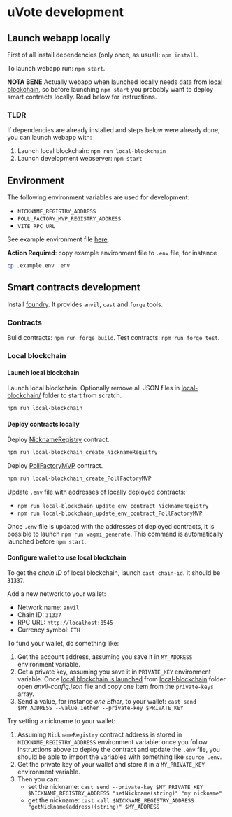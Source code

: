 # uVote development

## Launch webapp locally

First of all install dependencies (only once, as usual): `npm install`.

To launch webapp run: `npm start`.

**NOTA BENE**
Actually webapp when launched locally needs data from [local blockchain](#local-blockchain), so before launching `npm start` you probably want to deploy smart contracts locally. Read below for instructions.

### TLDR

If dependencies are already installed and steps below were already done, you can launch webapp with:

1. Launch local blockchain: `npm run local-blockchain`
2. Launch development webserver: `npm start`

## Environment

The following environment variables are used for development:

- `NICKNAME_REGISTRY_ADDRESS`
- `POLL_FACTORY_MVP_REGISTRY_ADDRESS`
- `VITE_RPC_URL`

See example environment file [here](./.example.env).

**Action Required**: copy example environment file to `.env` file, for instance

```sh
cp .example.env .env
```

## Smart contracts development

Install [foundry](https://getfoundry.sh/). It provides `anvil`, `cast` and `forge` tools.

### Contracts

Build contracts: `npm run forge_build`.
Test contracts: `npm run forge_test`.

### Local blockchain

#### Launch local blockchain

Launch local blockchain. Optionally remove all JSON files in [local-blockchain/](./local-blockchain/) folder to start from scratch.

```sh
npm run local-blockchain
```

#### Deploy contracts locally

Deploy [NicknameRegistry](./contracts/src/NicknameRegistry.sol) contract.

```sh
npm run local-blockchain_create_NicknameRegistry
```

Deploy [PollFactoryMVP](./contracts/src/PollFactoryMVP.sol) contract.

```sh
npm run local-blockchain_create_PollFactoryMVP
```

Update `.env` file with addresses of locally deployed contracts:

- `npm run local-blockchain_update_env_contract_NicknameRegistry`
- `npm run local-blockchain_update_env_contract_PollFactoryMVP`

Once `.env` file is updated with the addresses of deployed contracts, it is possible to launch `npm run wagmi_generate`.
This command is automatically launched before `npm start`.

#### Configure wallet to use local blockchain

To get the _chain ID_ of local blockchain, launch `cast chain-id`. It should be `31337`.

Add a new network to your wallet:

- Network name: `anvil`
- Chain ID: `31337`
- RPC URL: `http://localhost:8545`
- Currency symbol: `ETH`

To fund your wallet, do something like:

1. Get the account address, assuming you save it in `MY_ADDRESS` environment variable.
2. Get a private key, assuming you save it in `PRIVATE_KEY` environment variable. Once [local blockchain is launched](#launch-local-blockchain) from [local-blockchain](./local-blockchain/) folder open _anvil-config.json_ file and copy one item from the `private-keys` array.
3. Send a value, for instance _one Ether_, to your wallet: `cast send $MY_ADDRESS --value 1ether --private-key $PRIVATE_KEY`

Try setting a nickname to your wallet:

1. Assuming `NicknameRegistry` contract address is stored in `NICKNAME_REGISTRY_ADDRESS` environment variable: once you follow instructions above to deploy the contract and update the `.env` file, you should be able to import the variables with something like `source .env`.
2. Get the private key of your wallet and store it in a `MY_PRIVATE_KEY` environment variable.
3. Then you can:
   - set the nickname: `cast send --private-key $MY_PRIVATE_KEY $NICKNAME_REGISTRY_ADDRESS "setNickname(string)" "my nickname"`
   - get the nickname: `cast call $NICKNAME_REGISTRY_ADDRESS "getNickname(address)(string)" $MY_ADDRESS`
